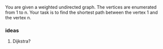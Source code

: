You are given a weighted undirected graph. The vertices are enumerated from 1 to n. Your task is to find the shortest path between the vertex 1 and the vertex n.

### ideas
1. Dijkstra?